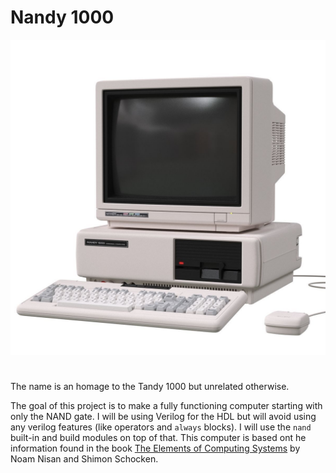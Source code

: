 # Nandy 1000
![Nandy 1000 in all it's glory](/images/nandy-1000.png)

#

The name is an homage to the Tandy 1000 but unrelated otherwise.

The goal of this project is to make a fully functioning computer starting with only the NAND gate. I will be using Verilog for the HDL but will avoid using any verilog features (like operators and `always` blocks). I will use the `nand` built-in and build modules on top of that. This computer is based ont he information found in the book [The Elements of Computing Systems](https://mitpress.mit.edu/books/elements-computing-systems) by Noam Nisan and Shimon Schocken.
